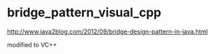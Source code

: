 bridge_pattern_visual_cpp
=========================

http://www.java2blog.com/2012/09/bridge-design-pattern-in-java.html

modified to VC++ 
